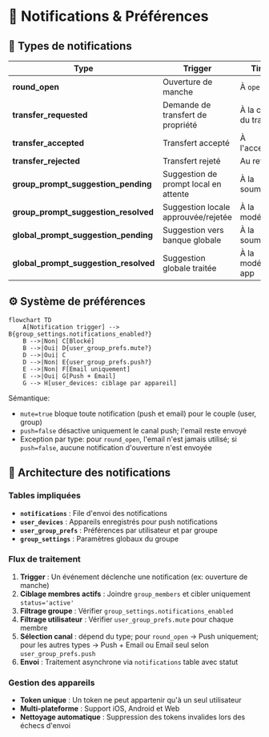 # 🔔 Notifications & Préférences

## 📨 Types de notifications

| Type                                  | Trigger                               | Timing                     |
| ------------------------------------- | ------------------------------------- | -------------------------- |
| **round_open**                        | Ouverture de manche                   | À `open_at`                |
| **transfer_requested**                | Demande de transfert de propriété     | À la création du transfert |
| **transfer_accepted**                 | Transfert accepté                     | À l'acceptation            |
| **transfer_rejected**                 | Transfert rejeté                      | Au refus                   |
| **group_prompt_suggestion_pending**   | Suggestion de prompt local en attente | À la soumission            |
| **group_prompt_suggestion_resolved**  | Suggestion locale approuvée/rejetée   | À la modération            |
| **global_prompt_suggestion_pending**  | Suggestion vers banque globale        | À la soumission            |
| **global_prompt_suggestion_resolved** | Suggestion globale traitée            | À la modération app        |

## ⚙️ Système de préférences

```mermaid
flowchart TD
    A[Notification trigger] --> B{group_settings.notifications_enabled?}
    B -->|Non| C[Blocké]
    B -->|Oui| D{user_group_prefs.mute?}
    D -->|Oui| C
    D -->|Non| E{user_group_prefs.push?}
    E -->|Non| F[Email uniquement]
    E -->|Oui| G[Push + Email]
    G --> H[user_devices: ciblage par appareil]
```

Sémantique:

- `mute=true` bloque toute notification (push et email) pour le couple (user, group)
- `push=false` désactive uniquement le canal push; l'email reste envoyé
- Exception par type: pour `round_open`, l'email n'est jamais utilisé; si `push=false`, aucune notification d'ouverture n'est envoyée

## 📱 Architecture des notifications

### Tables impliquées

- **`notifications`** : File d'envoi des notifications
- **`user_devices`** : Appareils enregistrés pour push notifications
- **`user_group_prefs`** : Préférences par utilisateur et par groupe
- **`group_settings`** : Paramètres globaux du groupe

### Flux de traitement

1. **Trigger** : Un événement déclenche une notification (ex: ouverture de manche)
2. **Ciblage membres actifs** : Joindre `group_members` et cibler uniquement `status='active'`
3. **Filtrage groupe** : Vérifier `group_settings.notifications_enabled`
4. **Filtrage utilisateur** : Vérifier `user_group_prefs.mute` pour chaque membre
5. **Sélection canal** : dépend du type; pour `round_open` → Push uniquement; pour les autres types → Push + Email ou Email seul selon `user_group_prefs.push`
6. **Envoi** : Traitement asynchrone via `notifications` table avec statut

### Gestion des appareils

- **Token unique** : Un token ne peut appartenir qu'à un seul utilisateur
- **Multi-plateforme** : Support iOS, Android et Web
- **Nettoyage automatique** : Suppression des tokens invalides lors des échecs d'envoi
